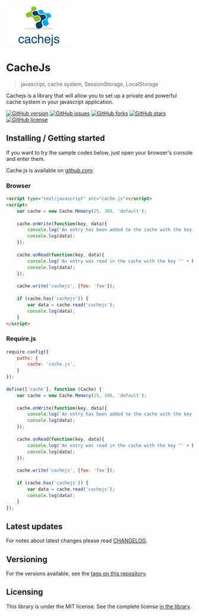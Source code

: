 ![CacheJs Logo](./images/logo.png)

# CacheJs
> javascript, cache system, SessionStorage, LocalStorage

Cachejs is a library that will allow you to set up a private and powerful cache system in your javascript application.

[![GitHub version](https://badge.fury.io/gh/CedrickOka%2Fcachejs.svg)](https://badge.fury.io/gh/CedrickOka%2Fcachejs)
[![GitHub issues](https://img.shields.io/github/issues/CedrickOka/cachejs.svg)](https://github.com/CedrickOka/cachejs/issues)
[![GitHub forks](https://img.shields.io/github/forks/CedrickOka/cachejs.svg)](https://github.com/CedrickOka/cachejs/network)
[![GitHub stars](https://img.shields.io/github/stars/CedrickOka/cachejs.svg)](https://github.com/CedrickOka/cachejs/stargazers)
[![GitHub license](https://img.shields.io/badge/license-MIT-blue.svg)](https://raw.githubusercontent.com/CedrickOka/cachejs/master/LICENSE)

## Installing / Getting started

If you want to try the sample codes below, just open your browser's console and enter them.

Cache.js is available on [github.com](https://github.com/CedrickOka/cachejs).

### Browser

```html
<script type="text/javascript" src="cache.js"></script>
<script>
    var cache = new Cache.Memory(25, 300, 'default');

    cache.onWrite(function(key, data){
    	console.log('An entry has been added to the cache with the key "' + key + '" : ');
    	console.log(data);
    });

    cache.onRead(function(key, data){
    	console.log('An entry was read in the cache with the key "' + key + '" : ');
    	console.log(data);
    });

    cache.write('cachejs', {foo: 'foo'});

    if (cache.has('cachejs')) {
    	var data = cache.read('cachejs');
    	console.log(data);
    }
</script>
```

### Require.js

```javascript
require.config({
	paths: {
		cache: 'cache.js',
	}
});

define(['cache'], function (Cache) {
    var cache = new Cache.Memory(25, 300, 'default');

    cache.onWrite(function(key, data){
    	console.log('An entry has been added to the cache with the key "' + key + '" : ');
    	console.log(data);
    });

    cache.onRead(function(key, data){
    	console.log('An entry was read in the cache with the key "' + key + '" : ');
    	console.log(data);
    });

    cache.write('cachejs', {foo: 'foo'});

    if (cache.has('cachejs')) {
    	var data = cache.read('cachejs');
    	console.log(data);
    }
});
```
## Latest updates
For notes about latest changes please read [CHANGELOG](CHANGELOG.md).

## Versioning

For the versions available, see the [tags on this repository](/tags).

## Licensing

This library is under the MIT license. See the complete license [in the library](LICENSE).
